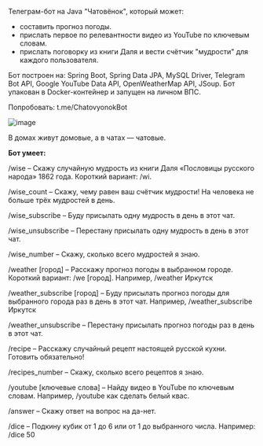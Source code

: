 Телеграм-бот на Java "Чатовёнок", который может:
- составить прогноз погоды.
- прислать первое по релевантности видео из YouTube по ключевым словам.
- прислать поговорку из книги Даля и вести счётчик "мудрости" для каждого пользователя.

Бот построен на: Spring Boot, Spring Data JPA, MySQL Driver, Telegram Bot API, Google YouTube Data API, OpenWeatherMap API, JSoup. Бот упакован в Docker-контейнер и запущен на личном ВПС.

Попробовать: t.me/ChatovyonokBot

![image](https://user-images.githubusercontent.com/99965044/175784997-e4ed37f1-0d70-4894-a2ad-75d368afa87e.png)

В домах живут домовые, а в чатах  — чатовые. 

**Бот умеет:**

/wise – Скажу случайную мудрость из книги Даля «Пословицы русского народа» 1862 года. Короткий вариант: /wi.

/wise_count – Скажу, чему равен ваш счётчик мудрости! На человека не больше трёх мудростей в день.

/wise_subscribe – Буду присылать одну мудрость в день в этот чат.

/wise_unsubscribe – Перестану присылать одну мудрость в день в этот чат.

/wise_number – Скажу, сколько всего мудростей я знаю.

/weather [город] – Расскажу прогноз погоды в выбранном городе. Короткий вариант: /we [город].
Например, /weather Иркутск

/weather_subscribe [город] – Буду присылать прогноз погоды для выбранного города раз в день в этот чат.
Например, /weather_subscribe Иркутск

/weather_unsubscribe – Перестану присылать прогноз погоды раз в день в этот чат.

/recipe – Расскажу случайный рецепт настоящей русской кухни. Готовить обязательно!

/recipes_number – Скажу, сколько всего рецептов я знаю.

/youtube [ключевые слова] – Найду видео в YouTube по ключевым словам.
Например, /youtube как сделать белый квас.

/answer – Скажу ответ на вопрос на да-нет.

/dice – Подкину кубик от 1 до 6 или от 1 до выбранного числа.
Например: /dice 50

